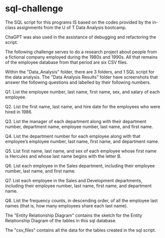 # sql-challenge

The SQL script for this programs IS based on the codes provided by the in-class assignments from the U of T Data Analysis bootcamp. 

ChaGPT was also used in the assistance of debugging and refactoring the script.

The following challenge serves to do a research project about people from a fictional company employed during the 1980s and 1990s.
All that remains of the employee database from that period are six CSV files.
 
Within the "Data_Analysis" folder, there are 3 folders, and 1 SQL script for the data analysis.  The "Data Analysis Results" folder
have screenshots that answer the following questions and labelled by their following numbers. 

Q1. List the employee number, last name, first name, sex, and salary of each employee.

Q2. List the first name, last name, and hire date for the employees who were hired in 1986.

Q3. List the manager of each department along with their department number, department name, employee number, last name, and first name.

Q4. List the department number for each employee along with that employee’s employee number, last name, first name, and department name.

Q5. List first name, last name, and sex of each employee whose first name is Hercules and whose last name begins with the letter B.

Q6. List each employee in the Sales department, including their employee number, last name, and first name.

Q7. List each employee in the Sales and Development departments, including their employee number, last name, first name, and department name.

Q8. List the frequency counts, in descending order, of all the employee last names (that is, how many employees share each last name).


The "Entity Relationship Diagram" contains the sketch for the Entity Relationship Diagram of the tables in this sql database.

The "csv_files" contains all the data for the tables created in the sql script.